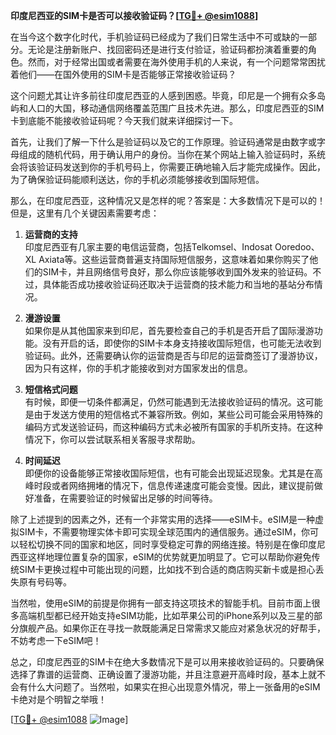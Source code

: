 **印度尼西亚的SIM卡是否可以接收验证码？[[TG💪+ @esim1088](https://t.me/s/esim1088)]**

在当今这个数字化时代，手机验证码已经成为了我们日常生活中不可或缺的一部分。无论是注册新账户、找回密码还是进行支付验证，验证码都扮演着重要的角色。然而，对于经常出国或者需要在海外使用手机的人来说，有一个问题常常困扰着他们——在国外使用的SIM卡是否能够正常接收验证码？

这个问题尤其让许多前往印度尼西亚的人感到困惑。毕竟，印尼是一个拥有众多岛屿和人口的大国，移动通信网络覆盖范围广且技术先进。那么，印度尼西亚的SIM卡到底能不能接收验证码呢？今天我们就来详细探讨一下。

首先，让我们了解一下什么是验证码以及它的工作原理。验证码通常是由数字或字母组成的随机代码，用于确认用户的身份。当你在某个网站上输入验证码时，系统会将该验证码发送到你的手机号码上，你需要正确地输入后才能完成操作。因此，为了确保验证码能顺利送达，你的手机必须能够接收到国际短信。

那么，在印度尼西亚，这种情况又是怎样的呢？答案是：大多数情况下是可以的！但是，这里有几个关键因素需要考虑：

1. **运营商的支持**  
   印度尼西亚有几家主要的电信运营商，包括Telkomsel、Indosat Ooredoo、XL Axiata等。这些运营商普遍支持国际短信服务，这意味着如果你购买了他们的SIM卡，并且网络信号良好，那么你应该能够收到国外发来的验证码。不过，具体能否成功接收验证码还取决于运营商的技术能力和当地的基站分布情况。

2. **漫游设置**  
   如果你是从其他国家来到印尼，首先要检查自己的手机是否开启了国际漫游功能。没有开启的话，即使你的SIM卡本身支持接收国际短信，也可能无法收到验证码。此外，还需要确认你的运营商是否与印尼的运营商签订了漫游协议，因为只有这样，你的手机才能接收到对方国家发出的信息。

3. **短信格式问题**  
   有时候，即便一切条件都满足，仍然可能遇到无法接收验证码的情况。这可能是由于发送方使用的短信格式不兼容所致。例如，某些公司可能会采用特殊的编码方式发送验证码，而这种编码方式未必被所有国家的手机所支持。在这种情况下，你可以尝试联系相关客服寻求帮助。

4. **时间延迟**  
   即便你的设备能够正常接收国际短信，也有可能会出现延迟现象。尤其是在高峰时段或者网络拥堵的情况下，信息传递速度可能会变慢。因此，建议提前做好准备，在需要验证的时候留出足够的时间等待。

除了上述提到的因素之外，还有一个非常实用的选择——eSIM卡。eSIM是一种虚拟SIM卡，不需要物理实体卡即可实现全球范围内的通信服务。通过eSIM，你可以轻松切换不同的国家和地区，同时享受稳定可靠的网络连接。特别是在像印度尼西亚这样地理位置复杂的国家，eSIM的优势就更加明显了。它可以帮助你避免传统SIM卡更换过程中可能出现的问题，比如找不到合适的商店购买新卡或是担心丢失原有号码等。

当然啦，使用eSIM的前提是你拥有一部支持这项技术的智能手机。目前市面上很多高端机型都已经开始支持eSIM功能，比如苹果公司的iPhone系列以及三星的部分旗舰产品。如果你正在寻找一款既能满足日常需求又能应对紧急状况的好帮手，不妨考虑一下eSIM吧！

总之，印度尼西亚的SIM卡在绝大多数情况下是可以用来接收验证码的。只要确保选择了靠谱的运营商、正确设置了漫游功能，并且注意避开高峰时段，基本上就不会有什么大问题了。当然啦，如果实在担心出现意外情况，带上一张备用的eSIM卡绝对是个明智之举哦！

[[TG💪+ @esim1088](https://t.me/s/esim1088) ![Image](https://i.postimg.cc/4NQfJmqS/Snipaste-2025-05-13-00-14-12.png)]